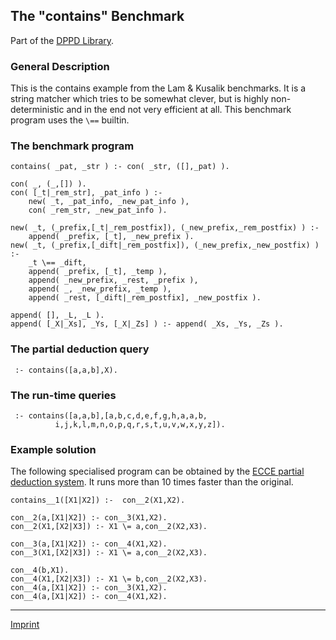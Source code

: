 The "contains" Benchmark
------------------------

Part of the [DPPD Library](../dppd.html).

### General Description

This is the contains example from the Lam & Kusalik benchmarks. It is a
string matcher which tries to be somewhat clever, but is highly
non-deterministic and in the end not very efficient at all. This
benchmark program uses the `\==` builtin.

### The benchmark program

    contains( _pat, _str ) :- con( _str, ([],_pat) ).

    con( _, (_,[]) ).
    con( [_t|_rem_str], _pat_info ) :-
        new( _t, _pat_info, _new_pat_info ),
        con( _rem_str, _new_pat_info ).

    new( _t, (_prefix,[_t|_rem_postfix]), (_new_prefix,_rem_postfix) ) :-
        append( _prefix, [_t], _new_prefix ).
    new( _t, (_prefix,[_dift|_rem_postfix]), (_new_prefix,_new_postfix) ) :-
        _t \== _dift,
        append( _prefix, [_t], _temp ),
        append( _new_prefix, _rest, _prefix ),
        append( _, _new_prefix, _temp ),
        append( _rest, [_dift|_rem_postfix], _new_postfix ).

    append( [], _L, _L ).
    append( [_X|_Xs], _Ys, [_X|_Zs] ) :- append( _Xs, _Ys, _Zs ).

### The partial deduction query

     :- contains([a,a,b],X).

### The run-time queries

     :- contains([a,a,b],[a,b,c,d,e,f,g,h,a,a,b,
              i,j,k,l,m,n,o,p,q,r,s,t,u,v,w,x,y,z]).

### Example solution

The following specialised program can be obtained by the [ECCE partial
deduction system](/~mal/systems/ecce.html). It runs more than 10 times
faster than the original.

    contains__1([X1|X2]) :-  con__2(X1,X2).

    con__2(a,[X1|X2]) :- con__3(X1,X2).
    con__2(X1,[X2|X3]) :- X1 \= a,con__2(X2,X3).

    con__3(a,[X1|X2]) :- con__4(X1,X2).
    con__3(X1,[X2|X3]) :- X1 \= a,con__2(X2,X3).

    con__4(b,X1).
    con__4(X1,[X2|X3]) :- X1 \= b,con__2(X2,X3).
    con__4(a,[X1|X2]) :- con__3(X1,X2).
    con__4(a,[X1|X2]) :- con__4(X1,X2).

------------------------------------------------------------------------

[Imprint](http://www.stups.uni-duesseldorf.de/w/Imprint)
